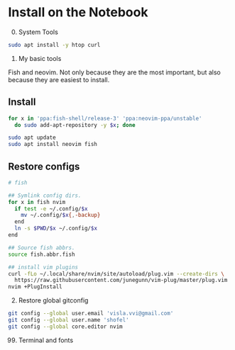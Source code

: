 # Install on the Notebook

0. System Tools
``` bash
sudo apt install -y htop curl
```

1. My basic tools

Fish and neovim. Not only because they are the most important, but also because
they are easiest to install.

## Install
``` bash
for x in 'ppa:fish-shell/release-3' 'ppa:neovim-ppa/unstable'
  do sudo add-apt-repository -y $x; done

sudo apt update
sudo apt install neovim fish
```

## Restore configs

``` sh
# fish

## Symlink config dirs.
for x in fish nvim
  if test -e ~/.config/$x
    mv ~/.config/$x{,-backup}
  end
  ln -s $PWD/$x ~/.config/$x
end

## Source fish abbrs.
source fish.abbr.fish

## install vim plugins
curl -fLo ~/.local/share/nvim/site/autoload/plug.vim --create-dirs \
  https://raw.githubusercontent.com/junegunn/vim-plug/master/plug.vim
nvim +PlugInstall
```


2. Restore global gitconfig
``` bash
git config --global user.email 'visla.vvi@gmail.com'
git config --global user.name 'shofel'
git config --global core.editor nvim
```



99. Terminal and fonts



